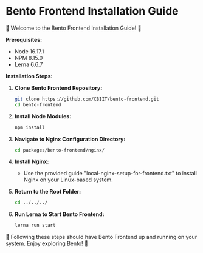 # Bento Frontend Installation Guide

🍱 Welcome to the Bento Frontend Installation Guide! 🍱

**Prerequisites:**
- Node 16.17.1
- NPM 8.15.0
- Lerna 6.6.7

**Installation Steps:**

1. **Clone Bento Frontend Repository:**
   ```bash
   git clone https://github.com/CBIIT/bento-frontend.git
   cd bento-frontend
   ```

2. **Install Node Modules:**
   ```bash
   npm install
   ```

3. **Navigate to Nginx Configuration Directory:**
   ```bash
   cd packages/bento-frontend/nginx/
   ```

4. **Install Nginx:**
   - Use the provided guide "local-nginx-setup-for-frontend.txt" to install Nginx on your Linux-based system.

5. **Return to the Root Folder:**
   ```bash
   cd ../../../
   ```

6. **Run Lerna to Start Bento Frontend:**
   ```bash
   lerna run start
   ```

🚀 Following these steps should have Bento Frontend up and running on your system. Enjoy exploring Bento! 🚀
